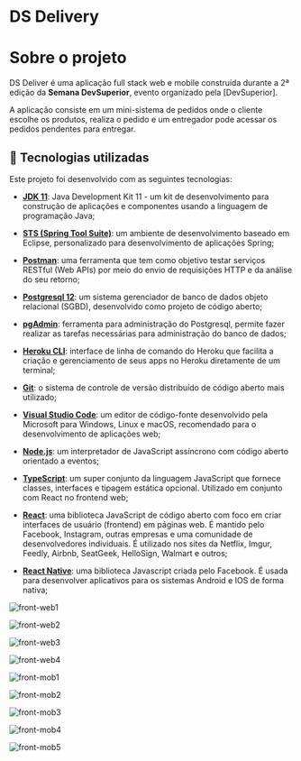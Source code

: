# DS Delivery

# Sobre o projeto

 DS Deliver é uma aplicação full stack web e mobile construída durante a 2ª edição da **Semana DevSuperior**, evento organizado pela [DevSuperior].

 A aplicação consiste em um mini-sistema de pedidos onde o cliente escolhe os produtos, realiza o pedido e um entregador pode acessar os pedidos pendentes para entregar.
 
 ## 🚀 Tecnologias utilizadas

Este projeto foi desenvolvido com as seguintes tecnologias:

- [**JDK 11**](https://www.oracle.com/java/technologies/javase-jdk11-downloads.html): Java Development Kit 11 - um kit de desenvolvimento para construção de aplicações e componentes usando a linguagem de programação Java;

- [**STS (Spring Tool Suite)**](https://spring.io/tools): um ambiente de desenvolvimento baseado em Eclipse, personalizado para desenvolvimento de aplicações Spring;

- [**Postman**](https://www.postman.com/): uma ferramenta que tem como objetivo testar serviços RESTful (Web APIs) por meio do envio de requisições HTTP e da análise do seu retorno;

- [**Postgresql 12**](https://www.postgresql.org/download/): um sistema gerenciador de banco de dados objeto relacional (SGBD), desenvolvido como projeto de código aberto;

- [**pgAdmin**](https://www.pgadmin.org/): ferramenta para administração do Postgresql, permite fazer realizar as tarefas necessárias para administração do banco de dados;

- [**Heroku CLI**](https://devcenter.heroku.com/articles/heroku-cli): interface de linha de comando do Heroku que facilita a criação e gerenciamento de seus apps no Heroku diretamente de um terminal;

- [**Git**](https://git-scm.com/downloads): o sistema de controle de versão distribuído de código aberto mais utilizado;

- [**Visual Studio Code**](https://code.visualstudio.com/): um editor de código-fonte desenvolvido pela Microsoft para Windows, Linux e macOS, recomendado para o desenvolvimento de aplicações web;

- [**Node.js**](https://nodejs.org/en/): um interpretador de JavaScript assíncrono com código aberto orientado a eventos;

- [**TypeScript**](https://www.typescriptlang.org/): um super conjunto da linguagem JavaScript que fornece classes, interfaces e tipagem estática opcional. Utilizado em conjunto com React no frontend web;

- [**React**](https://reactjs.org): uma biblioteca JavaScript de código aberto com foco em criar interfaces de usuário (frontend) em páginas web. É mantido pelo Facebook, Instagram, outras empresas e uma comunidade de desenvolvedores individuais. É utilizado nos sites da Netflix, Imgur, Feedly, Airbnb, SeatGeek, HelloSign, Walmart e outros;

- [**React Native**](https://facebook.github.io/react-native/): uma biblioteca Javascript criada pelo Facebook. É usada para desenvolver aplicativos para os sistemas Android e IOS de forma nativa;
 
![front-web1](https://user-images.githubusercontent.com/64448927/116753989-6824ad00-a9de-11eb-8585-3f4efef6a01d.png)

![front-web2](https://user-images.githubusercontent.com/64448927/116753990-6824ad00-a9de-11eb-8664-55cb192e2e32.png)

![front-web3](https://user-images.githubusercontent.com/64448927/116753991-68bd4380-a9de-11eb-9b0a-d0a43708b953.png)

![front-web4](https://user-images.githubusercontent.com/64448927/116753993-68bd4380-a9de-11eb-8e3e-8935a9e7ddd9.png)

![front-mob1](https://user-images.githubusercontent.com/64448927/116753984-665ae980-a9de-11eb-8e68-42ad20d400f0.jpeg)

![front-mob2](https://user-images.githubusercontent.com/64448927/116753985-66f38000-a9de-11eb-9fb9-96024d2eecf6.jpeg)

![front-mob3](https://user-images.githubusercontent.com/64448927/116753986-678c1680-a9de-11eb-9646-2223c04101fc.jpeg)

![front-mob4](https://user-images.githubusercontent.com/64448927/116753987-678c1680-a9de-11eb-8604-ad866e8a56cb.jpeg)

![front-mob5](https://user-images.githubusercontent.com/64448927/116753988-678c1680-a9de-11eb-829d-b14a977d2ddd.jpeg)
